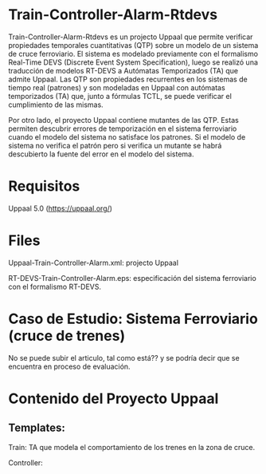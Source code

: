 # Train-Controller-Alarm-Rtdevs
Train-Controller-Alarm-Rtdevs es un projecto Uppaal que permite verificar propiedades temporales cuantitativas (QTP) sobre un modelo de un sistema de cruce ferroviario. El sistema es modelado previamente con el formalismo Real-Time DEVS (Discrete Event System Specification), luego se realizó una traducción de modelos RT-DEVS a Autómatas Temporizados (TA) que admite Uppaal. 
Las QTP son propiedades recurrentes en los sistemas de tiempo real (patrones) y son modeladas en Uppaal con autómatas temporizados (TA) que, junto a fórmulas TCTL, se puede verificar el cumplimiento de las mismas.

Por otro lado, el proyecto Uppaal contiene mutantes de las QTP. Estas permiten descubrir errores de temporización en el sistema ferroviario cuando el modelo del sistema no satisface los patrones. Si el modelo de sistema no verifica el patrón pero si verifica un mutante se habrá descubierto la fuente del error en el modelo del sistema.

# Requisitos
Uppaal 5.0 (https://uppaal.org/)

# Files
Uppaal-Train-Controller-Alarm.xml: projecto Uppaal

RT-DEVS-Train-Controller-Alarm.eps: especificación del sistema ferroviario con el formalismo RT-DEVS.

# Caso de Estudio: Sistema Ferroviario (cruce de trenes)
No se puede subir el articulo, tal como está?? y se podría decir que se encuentra en proceso de evaluación.

# Contenido del Proyecto Uppaal
## Templates:
Train: TA que modela el comportamiento de los trenes en la zona de cruce.

Controller: 
